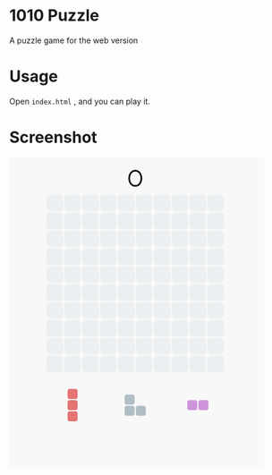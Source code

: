 # 1010 Puzzle
A puzzle game for the web version
# Usage
Open ```index.html``` , and you can play it.
# Screenshot
![Image](screenshot.gif)
